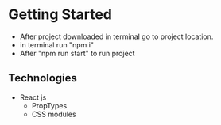 # Getting Started

* After project downloaded in terminal go to project location.
* in terminal run "npm i"
* After "npm run start" to run project

## Technologies

* React js
    * PropTypes
    * CSS modules